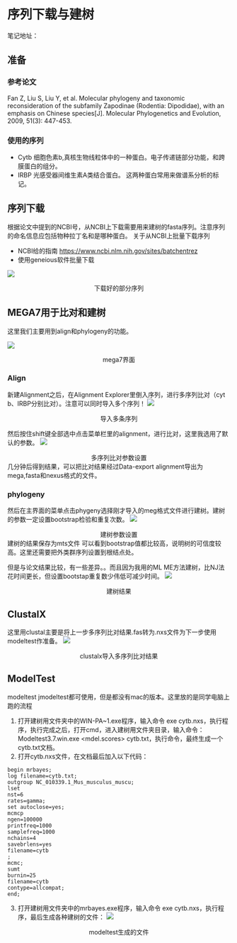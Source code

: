 # 序列下载与建树
笔记地址：
## 准备
### 参考论文
Fan Z, Liu S, Liu Y, et al. Molecular phylogeny and taxonomic reconsideration of the subfamily Zapodinae (Rodentia: Dipodidae), with an emphasis on Chinese species[J]. Molecular Phylogenetics and Evolution, 2009, 51(3): 447-453.

### 使用的序列
* Cytb 细胞色素b,真核生物线粒体中的一种蛋白。电子传递链部分功能，和跨膜蛋白的组分。
* IRBP 光感受器间维生素A类结合蛋白。
这两种蛋白常用来做谱系分析的标记。


## 序列下载
根据论文中提到的NCBI号，从NCBI上下载需要用来建树的fasta序列。注意序列的命名信息应包括物种拉丁名和是哪种蛋白。
关于从NCBI上批量下载序列
* NCBI给的指南 https://www.ncbi.nlm.nih.gov/sites/batchentrez
* 使用geneious软件批量下载

![](1.png)
<div align=center>下载好的部分序列</div>


## MEGA7用于比对和建树
这里我们主要用到align和phylogeny的功能。

![](2.jpg)
<div align=center>mega7界面</div>

### Align
新建Alignment之后，在Alignment Explorer里倒入序列，进行多序列比对（cyt b、IRBP分别比对）。注意可以同时导入多个序列！
![](3.jpg)
<div align=center>导入多条序列</div>

然后按住shift键全部选中点击菜单栏里的alignment，进行比对，这里我选用了默认的参数。
![](4.jpg)
<div align=center>多序列比对参数设置</div>
几分钟后得到结果，可以把比对结果经过Data-export alignment导出为mega,fasta和nexus格式的文件。


### phylogeny
然后在主界面的菜单点击phygeny选择刚才导入的meg格式文件进行建树。建树的参数一定设置bootstrap检验和重复次数。
![](5.jpg)
<div align=center>建树参数设置</div>
建树的结果保存为mts文件
可以看到bootstrap值都比较高，说明树的可信度较高。这里还需要把外类群序列设置到根结点处。

但是与论文结果比较，有一些差异。。而且因为我用的ML ME方法建树，比NJ法花时间更长，但设置bootstap重复数少伟低可减少时间。
![](6.jpg)
<div align=center>建树结果</div>


## ClustalX
这里用clustal主要是将上一步多序列比对结果.fas转为.nxs文件为下一步使用modeltest作准备。
![](7.jpg)
<div align=center>clustalx导入多序列比对结果</div>

## ModelTest
modeltest jmodeltest都可使用，但是都没有mac的版本。这里放的是同学电脑上跑的流程

1. 打开建树用文件夹中的WIN-PA~1.exe程序，输入命令 exe cytb.nxs，执行程序，执行完成之后，打开cmd，进入建树用文件夹目录，输入命令：Modeltest3.7.win.exe <mdel.scores> cytb.txt，执行命令，最终生成一个cytb.txt文档。
2. 打开cytb.nxs文件，在文档最后加入以下代码：
```
begin mrbayes;
log filename=cytb.txt;
outgroup NC_010339.1_Mus_musculus_muscu;
lset
nst=6
rates=gamma;
set autoclose=yes;
mcmcp
ngen=100000
printfreq=1000
samplefreq=1000
nchains=4
savebrlens=yes
filename=cytb
;
mcmc;
sumt
burnin=25
filename=cytb
contype=allcompat;
end;
```

3. 打开建树用文件夹中的mrbayes.exe程序，输入命令 exe cytb.nxs，执行程序，最后生成各种建树的文件：
![](8.jpg)
<div align=center>modeltest生成的文件</div>



